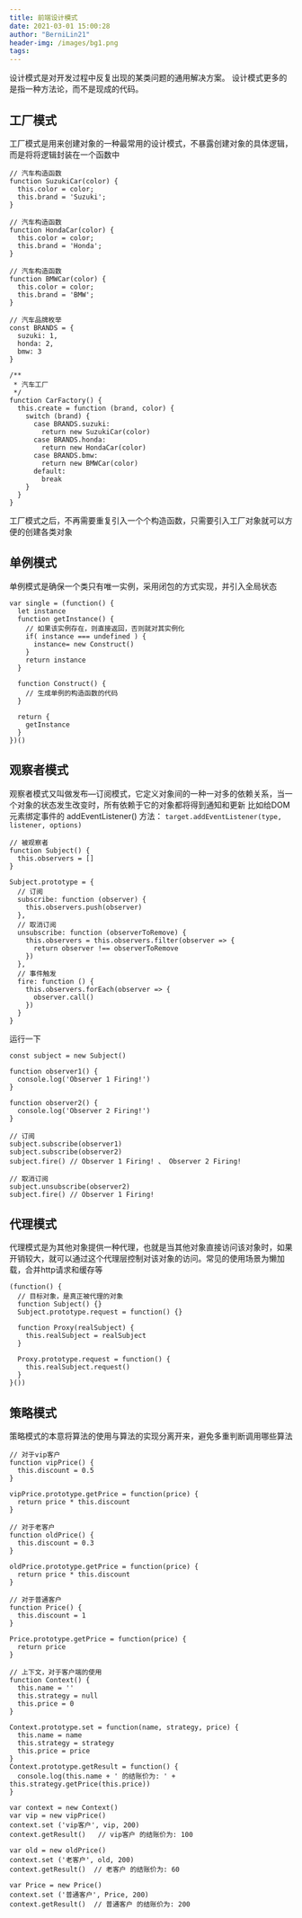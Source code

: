 ```yaml
---
title: 前端设计模式
date: 2021-03-01 15:00:28
author: "BerniLin21"
header-img: /images/bg1.png
tags:
---
```


设计模式是对开发过程中反复出现的某类问题的通用解决方案。
设计模式更多的是指一种方法论，而不是现成的代码。

## 工厂模式

工厂模式是用来创建对象的一种最常用的设计模式，不暴露创建对象的具体逻辑，而是将将逻辑封装在一个函数中

```
// 汽车构造函数
function SuzukiCar(color) {
  this.color = color;
  this.brand = 'Suzuki';
}

// 汽车构造函数
function HondaCar(color) {
  this.color = color;
  this.brand = 'Honda';
}

// 汽车构造函数
function BMWCar(color) {
  this.color = color;
  this.brand = 'BMW';
}

// 汽车品牌枚举
const BRANDS = {
  suzuki: 1,
  honda: 2,
  bmw: 3
}

/**
 * 汽车工厂
 */
function CarFactory() {
  this.create = function (brand, color) {
    switch (brand) {
      case BRANDS.suzuki:
        return new SuzukiCar(color)
      case BRANDS.honda:
        return new HondaCar(color)
      case BRANDS.bmw:
        return new BMWCar(color)
      default:
        break
    }
  }
}

```

工厂模式之后，不再需要重复引入一个个构造函数，只需要引入工厂对象就可以方便的创建各类对象


## 单例模式

单例模式是确保一个类只有唯一实例，采用闭包的方式实现，并引入全局状态

```
var single = (function() {
  let instance
  function getInstance() {
    // 如果该实例存在，则直接返回，否则就对其实例化
    if( instance === undefined ) {
      instance= new Construct()
    }
    return instance
  }

  function Construct() {
    // 生成单例的构造函数的代码
  }

  return {
    getInstance
  }
})()
```


## 观察者模式

观察者模式又叫做发布—订阅模式，它定义对象间的一种一对多的依赖关系，当一个对象的状态发生改变时，所有依赖于它的对象都将得到通知和更新
比如给DOM元素绑定事件的 addEventListener() 方法：
`target.addEventListener(type, listener, options)`

```
// 被观察者
function Subject() {
  this.observers = []
}

Subject.prototype = {
  // 订阅
  subscribe: function (observer) {
    this.observers.push(observer)
  },
  // 取消订阅
  unsubscribe: function (observerToRemove) {
    this.observers = this.observers.filter(observer => {
      return observer !== observerToRemove
    })
  },
  // 事件触发
  fire: function () {
    this.observers.forEach(observer => {
      observer.call()
    })
  }
}

```

运行一下
```
const subject = new Subject()

function observer1() {
  console.log('Observer 1 Firing!')
}

function observer2() {
  console.log('Observer 2 Firing!')
}

// 订阅
subject.subscribe(observer1)
subject.subscribe(observer2)
subject.fire() // Observer 1 Firing! 、 Observer 2 Firing!

// 取消订阅
subject.unsubscribe(observer2)
subject.fire() // Observer 1 Firing!

```

## 代理模式

代理模式是为其他对象提供一种代理，也就是当其他对象直接访问该对象时，如果开销较大，就可以通过这个代理层控制对该对象的访问。常见的使用场景为懒加载，合并http请求和缓存等

```
(function() {
  // 目标对象，是真正被代理的对象
  function Subject() {}
  Subject.prototype.request = function() {}

  function Proxy(realSubject) {
    this.realSubject = realSubject
  }

  Proxy.prototype.request = function() {
    this.realSubject.request()
  }
}())

```


## 策略模式

策略模式的本意将算法的使用与算法的实现分离开来，避免多重判断调用哪些算法

```
// 对于vip客户
function vipPrice() {
  this.discount = 0.5
}
 
vipPrice.prototype.getPrice = function(price) {
  return price * this.discount
}

// 对于老客户
function oldPrice() {
  this.discount = 0.3
}
 
oldPrice.prototype.getPrice = function(price) {
  return price * this.discount
}

// 对于普通客户
function Price() {
  this.discount = 1
}
 
Price.prototype.getPrice = function(price) {
  return price 
}

// 上下文，对于客户端的使用
function Context() {
  this.name = ''
  this.strategy = null
  this.price = 0
}
 
Context.prototype.set = function(name, strategy, price) {
  this.name = name
  this.strategy = strategy
  this.price = price
}
Context.prototype.getResult = function() {
  console.log(this.name + ' 的结账价为: ' + this.strategy.getPrice(this.price))
}

var context = new Context()
var vip = new vipPrice()
context.set ('vip客户', vip, 200)
context.getResult()   // vip客户 的结账价为: 100

var old = new oldPrice()
context.set ('老客户', old, 200)
context.getResult()  // 老客户 的结账价为: 60

var Price = new Price()
context.set ('普通客户', Price, 200)
context.getResult()  // 普通客户 的结账价为: 200

```